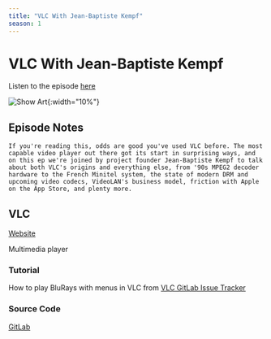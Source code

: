 ```yaml
---
title: "VLC With Jean-Baptiste Kempf"
season: 1
---
```

# VLC With Jean-Baptiste Kempf

Listen to the episode [here](https://fosspod.content.town/episodes/vlc-with-jean-baptiste-kempf)

![Show Art](https://image.simplecastcdn.com/images/369e8282-bab3-4f89-8844-5a60aee0d43c/26cd8c63-0e85-4ab4-8a6b-78e4c93890a0/3000x3000/untitled.jpg){:width="10%"}

## Episode Notes
```If you're reading this, odds are good you've used VLC before. The most capable video player out there got its start in surprising ways, and on this ep we're joined by project founder Jean-Baptiste Kempf to talk about both VLC's origins and everything else, from '90s MPEG2 decoder hardware to the French Minitel system, the state of modern DRM and upcoming video codecs, VideoLAN's business model, friction with Apple on the App Store, and plenty more.```

## VLC
[Website](https://www.videolan.org/vlc/)

Multimedia player

### Tutorial
How to play BluRays with menus in VLC from [VLC GitLab Issue Tracker](https://code.videolan.org/videolan/vlc/-/issues/25979)

### Source Code
[GitLab](https://code.videolan.org/videolan/vlc)